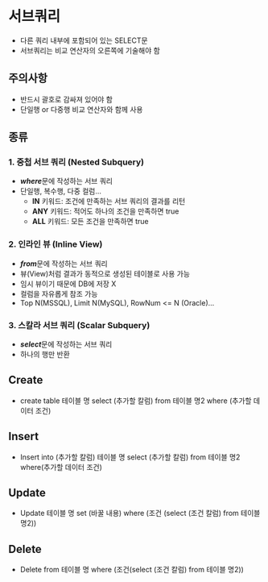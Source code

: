 # 서브쿼리
- 다른 쿼리 내부에 포함되어 있는 SELECT문
- 서브쿼리는 비교 연산자의 오른쪽에 기술해야 함

## 주의사항
- 반드시 괄호로 감싸져 있어야 함
- 단일행 or 다중행 비교 연산자와 함께 사용

## 종류
### 1. 중첩 서브 쿼리 (**Nested Subquery**)
- ***where***문에 작성하는 서브 쿼리
- 단일행, 복수행, 다중 컬럼...
  + **IN** 키워드: 조건에 만족하는 서브 쿼리의 결과를 리턴
  + **ANY** 키워드: 적어도 하나의 조건을 만족하면 true
  + **ALL** 키워드: 모든 조건을 만족하면 true
    
### 2. 인라인 뷰 (**Inline View**)
- ***from***문에 작성하는 서브 쿼리
- 뷰(View)처럼 결과가 동적으로 생성된 테이블로 사용 가능
- 임시 뷰이기 때문에 DB에 저장 X
- 컬럼을 자유롭게 참조 가능
- Top N(MSSQL), Limit N(MySQL), RowNum <= N (Oracle)...
    
### 3. 스칼라 서브 쿼리 (**Scalar Subquery**)
- ***select***문에 작성하는 서브 쿼리
- 하나의 행만 반환

## Create
- create table 테이블 명 select (추가할 칼럼) from 테이블 명2 where (추가할 데이터 조건)

## Insert
- Insert into (추가할 칼럼) 테이블 명 select (추가할 칼럼) from 테이블 명2 where(추가할 데이터 조건)

## Update
- Update 테이블 명 set (바꿀 내용) where (조건 (select (조건 칼럼) from 테이블 명2))

## Delete
- Delete from 테이블 명 where (조건(select (조건 칼럼) from 테이블 명2))
